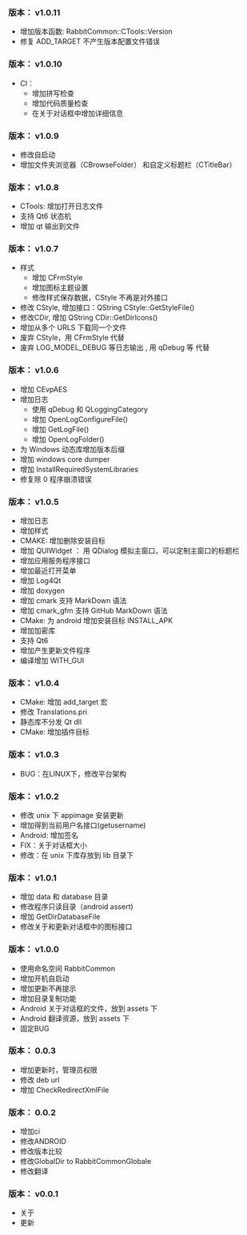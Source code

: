 ### 版本： v1.0.11
+ 增加版本函数: RabbitCommon::CTools::Version
+ 修复 ADD_TARGET 不产生版本配置文件错误

### 版本： v1.0.10
+ CI：
  - 增加拼写检查
  - 增加代码质量检查
  - 在关于对话框中增加详细信息

### 版本： v1.0.9
+ 修改自启动
+ 增加文件夹浏览器（CBrowseFolder） 和自定义标题栏（CTitleBar）

### 版本： v1.0.8
+ CTools: 增加打开日志文件
+ 支持 Qt6 状态机
+ 增加 qt 输出到文件

### 版本： v1.0.7

+ 样式
  + 增加 CFrmStyle
  + 增加图标主题设置
  + 修改样式保存数据，CStyle 不再是对外接口
+ 修改 CStyle, 增加接口：QString CStyle::GetStyleFile()
+ 修改CDir, 增加 QString CDir::GetDirIcons()
+ 增加从多个 URLS 下载同一个文件
+ 废弃 CStyle，用 CFrmStyle 代替
+ 废弃 LOG_MODEL_DEBUG 等日志输出 , 用 qDebug 等 代替

### 版本： v1.0.6

+ 增加 CEvpAES
+ 增加日志
  - 使用 qDebug 和 QLoggingCategory 
  - 增加 OpenLogConfigureFile()
  - 增加 GetLogFile()
  - 增加 OpenLogFolder()
+ 为 Windows 动态库增加版本后缀
+ 增加 windows core dumper
+ 增加 InstallRequiredSystemLibraries
+ 修复除 0 程序崩溃错误

### 版本： v1.0.5
+ 增加日志
+ 增加样式
+ CMAKE: 增加删除安装目标
+ 增加 QUIWidget ： 用 QDialog 模拟主窗口，可以定制主窗口的标题栏
+ 增加应用服务程序接口
+ 增加最近打开菜单
+ 增加 Log4Qt
+ 增加 doxygen
+ 增加 cmark 支持 MarkDown 语法
+ 增加 cmark_gfm 支持 GitHub MarkDown 语法
+ CMake: 为 android 增加安装目标 INSTALL_APK
+ 增加加密库
+ 支持 Qt6
+ 增加产生更新文件程序
+ 编译增加 WITH_GUI

### 版本： v1.0.4
+ CMake: 增加 add_target 宏
+ 修改 Translations.pri
+ 静态库不分发 Qt dll
+ CMake: 增加插件目标

### 版本： v1.0.3
+ BUG：在LINUX下，修改平台架构

### 版本： v1.0.2
+ 修改 unix 下 appimage 安装更新
+ 增加得到当前用户名接口(getusername)
+ Android: 增加签名
+ FIX：关于对话框大小
+ 修改：在 unix 下库存放到 lib 目录下

### 版本： v1.0.1
+ 增加 data 和 database 目录
+ 修改程序只读目录（android assert)
+ 增加 GetDirDatabaseFile
+ 修改关于和更新对话框中的图标接口

### 版本： v1.0.0
+ 使用命名空间 RabbitCommon
+ 增加开机自启动
+ 增加更新不再提示
+ 增加目录复制功能
+ Android 关于对话框的文件，放到 assets 下
+ Android 翻译资源，放到 assets 下
+ 固定BUG

### 版本： 0.0.3
+ 增加更新时，管理员权限
+ 修改 deb url
+ 增加 CheckRedirectXmlFile

### 版本： 0.0.2
+ 增加ci
+ 修改ANDROID
+ 修改版本比较
+ 修改GlobalDir to RabbitCommonGlobale
+ 修改翻译

### 版本： v0.0.1
+ 关于
+ 更新
